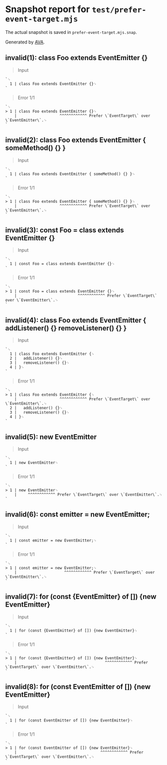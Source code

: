 # Snapshot report for `test/prefer-event-target.mjs`

The actual snapshot is saved in `prefer-event-target.mjs.snap`.

Generated by [AVA](https://avajs.dev).

## invalid(1): class Foo extends EventEmitter {}

> Input

    `␊
      1 | class Foo extends EventEmitter {}␊
    `

> Error 1/1

    `␊
    > 1 | class Foo extends EventEmitter {}␊
        |                   ^^^^^^^^^^^^ Prefer \`EventTarget\` over \`EventEmitter\`.␊
    `

## invalid(2): class Foo extends EventEmitter { someMethod() {} }

> Input

    `␊
      1 | class Foo extends EventEmitter { someMethod() {} }␊
    `

> Error 1/1

    `␊
    > 1 | class Foo extends EventEmitter { someMethod() {} }␊
        |                   ^^^^^^^^^^^^ Prefer \`EventTarget\` over \`EventEmitter\`.␊
    `

## invalid(3): const Foo = class extends EventEmitter {}

> Input

    `␊
      1 | const Foo = class extends EventEmitter {}␊
    `

> Error 1/1

    `␊
    > 1 | const Foo = class extends EventEmitter {}␊
        |                           ^^^^^^^^^^^^ Prefer \`EventTarget\` over \`EventEmitter\`.␊
    `

## invalid(4): class Foo extends EventEmitter { addListener() {} removeListener() {} }

> Input

    `␊
      1 | class Foo extends EventEmitter {␊
      2 | 	addListener() {}␊
      3 | 	removeListener() {}␊
      4 | }␊
    `

> Error 1/1

    `␊
    > 1 | class Foo extends EventEmitter {␊
        |                   ^^^^^^^^^^^^ Prefer \`EventTarget\` over \`EventEmitter\`.␊
      2 | 	addListener() {}␊
      3 | 	removeListener() {}␊
      4 | }␊
    `

## invalid(5): new EventEmitter

> Input

    `␊
      1 | new EventEmitter␊
    `

> Error 1/1

    `␊
    > 1 | new EventEmitter␊
        |     ^^^^^^^^^^^^ Prefer \`EventTarget\` over \`EventEmitter\`.␊
    `

## invalid(6): const emitter = new EventEmitter;

> Input

    `␊
      1 | const emitter = new EventEmitter;␊
    `

> Error 1/1

    `␊
    > 1 | const emitter = new EventEmitter;␊
        |                     ^^^^^^^^^^^^ Prefer \`EventTarget\` over \`EventEmitter\`.␊
    `

## invalid(7): for (const {EventEmitter} of []) {new EventEmitter}

> Input

    `␊
      1 | for (const {EventEmitter} of []) {new EventEmitter}␊
    `

> Error 1/1

    `␊
    > 1 | for (const {EventEmitter} of []) {new EventEmitter}␊
        |                                       ^^^^^^^^^^^^ Prefer \`EventTarget\` over \`EventEmitter\`.␊
    `

## invalid(8): for (const EventEmitter of []) {new EventEmitter}

> Input

    `␊
      1 | for (const EventEmitter of []) {new EventEmitter}␊
    `

> Error 1/1

    `␊
    > 1 | for (const EventEmitter of []) {new EventEmitter}␊
        |                                     ^^^^^^^^^^^^ Prefer \`EventTarget\` over \`EventEmitter\`.␊
    `
